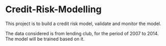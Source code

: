 # Credit-Risk-Modelling

This project is to build a credit risk model, validate and monitor the model. 

The data considered is from lending club, for the period of 2007 to 2014. The model will be trained based on it.

